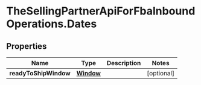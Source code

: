 # TheSellingPartnerApiForFbaInboundOperations.Dates

## Properties
Name | Type | Description | Notes
------------ | ------------- | ------------- | -------------
**readyToShipWindow** | [**Window**](Window.md) |  | [optional] 


